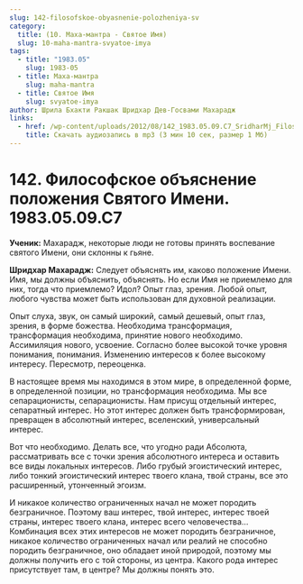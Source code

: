 ```yaml
---
slug: 142-filosofskoe-obyasnenie-polozheniya-sv
category:
  title: (10. Маха-мантра - Святое Имя)
  slug: 10-maha-mantra-svyatoe-imya
tags:
  - title: "1983.05"
    slug: 1983-05
  - title: Маха-мантра
    slug: maha-mantra
  - title: Святое Имя
    slug: svyatoe-imya
author: Шрила Бхакти Ракшак Шридхар Дев-Госвами Махарадж
links:
  - href: /wp-content/uploads/2012/08/142_1983.05.09.C7_SridharMj_Filosofskoye_obyasnenie_polojeniya_Svyatogo_Imeni.mp3
    title: Скачать аудиозапись в mp3 (3 мин 10 сек, размер 1 Мб)
---
```


# 142. Философское объяснение положения Святого Имени. 1983.05.09.С7

**Ученик:** Махарадж, некоторые люди не готовы принять воспевание святого Имени, они склонны к гьяне.

**Шридхар Махарадж:** Следует объяснять им, каково положение Имени. Имя, мы должны объяснить, объяснять. Но если Имя не приемлемо для них, тогда что приемлемо? Идол? Опыт глаз, зрения. Любой опыт, любого чувства может быть использован для духовной реализации.

Опыт слуха, звук, он самый широкий, самый дешевый, опыт глаз, зрения, в форме божества. Необходима трансформация, трансформация необходима, принятие нового необходимо. Ассимиляция нового, усвоение. Согласно более высокой точке уровня понимания, понимания. Изменению интересов к более высокому интересу. Пересмотр, переоценка.

В настоящее время мы находимся в этом мире, в определенной форме, в определенной позиции, но трансформация необходима. Мы все сепарационисты, сепарационисты. Нам присущ отдельный интерес, сепаратный интерес. Но этот интерес должен быть трансформирован, превращен в абсолютный интерес, вселенский, универсальный интерес.

Вот что необходимо. Делать все, что угодно ради Абсолюта, рассматривать все с точки зрения абсолютного интереса и оставить все виды локальных интересов. Либо грубый эгоистический интерес, либо тонкий эгоистический интерес твоего клана, твой страны, все это расширенный, утонченный эгоизм.

И никакое количество ограниченных начал не может породить безграничное. Поэтому ваш интерес, твой интерес, интерес твоей страны, интерес твоего клана, интерес всего человечества… Комбинация всех этих интересов не может породить безграничное, никакое количество ограниченных начал или реалий не способно породить безграничное, оно обладает иной природой, поэтому мы должны получить его с той стороны, из центра. Какого рода интерес присутствует там, в центре? Мы должны понять это.

